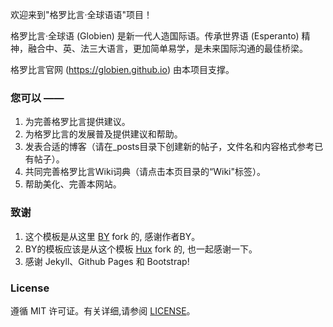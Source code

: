 欢迎来到"格罗比言·全球语语"项目！

格罗比言·全球语 (Globien) 是新一代人造国际语。传承世界语 (Esperanto) 精神，融合中、英、法三大语言，更加简单易学，是未来国际沟通的最佳桥梁。

格罗比言官网 (https://globien.github.io) 由本项目支撑。

### 您可以 ——

1. 为完善格罗比言提供建议。
2. 为格罗比言的发展普及提供建议和帮助。
3. 发表合适的博客（请在_posts目录下创建新的帖子，文件名和内容格式参考已有帖子）。
4. 共同完善格罗比言Wiki词典（请点击本页目录的“Wiki"标签）。
5. 帮助美化、完善本网站。

### 致谢

1. 这个模板是从这里 [BY](https://github.com/qiubaiying/qiubaiying.github.io) fork 的, 感谢作者BY。 
2. BY的模板应该是从这个模板 [Hux](https://github.com/Huxpro/huxpro.github.io) fork 的, 也一起感谢一下。
3. 感谢 Jekyll、Github Pages 和 Bootstrap!

### License

遵循 MIT 许可证。有关详细,请参阅 [LICENSE](https://github.com/qiubaiying/qiubaiying.github.io/blob/master/LICENSE)。

